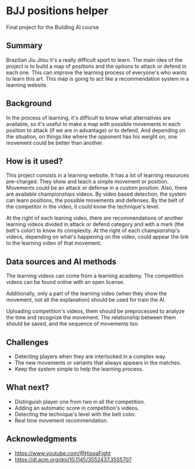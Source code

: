# BJJ positions helper

Final project for the Building AI course

## Summary

Brazilian Jiu Jitsu it's a really difficult sport to learn.
The main idea of the project is to build a map of positions and the options to attack or defend in each one.
This can improve the learning process of everyone's who wants to learn this art. This map is going to act like
a recommendation system in a learning website.


## Background

In the process of learning, it's difficult to know what alternatives are available, so it's useful to make 
a map with possible movements in each position to attack (if we are in advantage) or to defend. And depending 
on the situation, on things like where the opponent has his weight on, one movement could be 
better than another.


## How is it used?


This project consists in a learning website. It has a lot of learning resources pre-charged. 
They show and teach a simple movement or position. Movements could be an attack or defense in a 
custom position. Also, there are available championships videos.
By video based detection, the system can learn positions, the possible movements and defenses.
By the belt of the competitor in the video, it could know the technique's level.  

At the right of each leaning video, there are recommendations of another learning videos divided in 
attack or defend category and with a mark (the belt's color) to know its complexity.
At the right of each championship's videos, depending on what's happening on the video, could appear the 
link to the learning video of that movement.


## Data sources and AI methods

The learning videos can come from a learning academy. The competition videos can be found online with 
an open license.

Additionally, only a part of the learning video (when they show the movement, 
not all the explanation) should be used for train the AI.

Uploading competition's videos, them should be preprocessed to analyze the time and recognize the movement.
The relationship between them should be saved, and the sequence of movements too.

## Challenges

* Detecting players when they are interlocked in a complex way.
* The new movements or variants that always appears in the matches.
* Keep the system simple to help the learning process.

## What next?

* Distinguish player one from two in all the competition.
* Adding an automatic score in competition's videos.
* Detecting the technique's level with the belt color.
* Real time movement recommendation.

## Acknowledgments

* https://www.youtube.com/@HispaFight
* https://dl.acm.org/doi/10.1145/3552437.3555707
